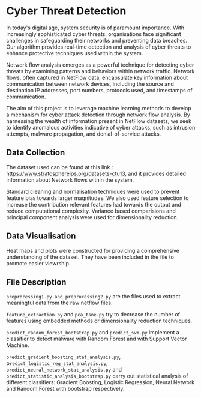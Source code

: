 # Cyber Threat Detection
In today's digital age, system security is of paramount importance. With increasingly sophisticated cyber threats, organisations face significant challenges in safeguarding their networks and preventing data breaches. Our algorithm provides real-time detection and analysis of cyber threats to enhance protective techniques used within the system.

Network flow analysis emerges as a powerful technique for detecting cyber threats by examining patterns and behaviors within network traffic. Network flows, often captured in NetFlow data, encapsulate key information about communication between network devices, including the source and destination IP addresses, port numbers, protocols used, and timestamps of communication.

The aim of this project is to leverage machine learning methods to develop a mechanism for cyber attack detection through network flow analysis. By harnessing the wealth of information present in NetFlow datasets, we seek to identify anomalous activities indicative of cyber attacks, such as intrusion attempts, malware propagation, and denial-of-service attacks.

## Data Collection
The dataset used can be found at this link : https://www.stratosphereips.org/datasets-ctu13, and it provides detailed information about Network flows within the system.

Standard cleaning and normalisation techniques were used to prevent feature bias towards larger magnitudes. We also used feature selection to increase the contribution relevant features had towards the output and reduce computational complexity. Variance based comparisions and principal component analysis were used for dimensionality reduction.

## Data Visualisation
Heat maps and plots were constructed for providing a comprehensive understanding of the dataset. They have been included in the file to promote easier viewrship.

## File Description
`preprocessing1.py and preprocessing2.py` are the files used to extract meaningful data from the raw netflow files.

`feature_extraction.py` and `pca_tsne.py` try to decrease the number of features using embedded methods or dimensionality reduction techniques.

`predict_random_forest_bootstrap.py` and `predict_svm.py` implement a classifier to detect malware with Random Forest and with Support Vector Machine.

`predict_gradient_boosting_stat_analysis.py`, p`redict_logistic_reg_stat_analysis.py`, `predict_neural_network_stat_analysis.py` and `predict_statistic_analysis_bootstrap.py` carry out statistical analysis of different classifiers: Gradient Boosting, Logistic Regression, Neural Network and Random Forest with bootstrap respectively.
